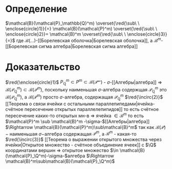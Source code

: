 # Определение
$\mathcal{B}(\mathcal{P}_\mathbb{Q}^m) \overset{\red{\sub\ \ \enclose{circle}1}}{=} \mathcal{B}(\mathcal{P}^m) \overset{\red{\sub\ \ \enclose{circle}2}}= \mathcal{B}^m \overset{\red{\sub\ \ \enclose{circle}3}}{=}$ 
где $\mathcal{B}(\dots)$-[[Борелевская оболочка|Борелевская оболочка]], а $\mathcal{B}^m$-[[Борелевская сигма алгебра|Борелевская сигма алгебра]] 
# Доказательство
$\red{\enclose{circle}1}$ $P_{\mathbb{Q}}^m \subset P^m \subset \mathcal{B}(\mathcal{P^m})$ - $\sigma$-[[Алгебры|алгебра]] $\Rightarrow$ $\mathcal{B}(\mathcal{P}_\mathbb{Q}^m) \subset \mathcal{B}(\mathcal{P}^m)$, поскольку наименьшая $\sigma$-алгебра содержщая $\mathcal{P}_\mathbb{Q}^m$ это $\mathcal{B}(\mathcal{P}^m_\mathbb{Q})$, а $\mathcal{B}(\mathcal{P}^m)$ просто $\sigma$-алгебра, содержащая $\mathcal{P}_\mathbb{Q}^m$ 
$\red{\incirc{2}}$ [[Теорема о связи ячейки с остальными параллепипедами|ячейка-счётное пересечение открытых параллелепипидов]] то есть счётное пересечение каких-то открытых мн-в $\Rightarrow$ ячейка $\in \mathcal{B}^m$ то есть $\mathcal{P}^m \sub \mathcal{B}^m -\sigma-$[[Алгебры|алгебра]] $\Rightarrow \mathcal{B}(\mathcal{P}^m)\sub\mathcal{B}^m$ так как $\mathcal{B}(\mathcal{P})-$ наименьшая $\sigma-$алгебра содержащая $\mathcal{P}^m$, а $\mathcal{B}^m$ - какая-то
$\red{\incirc{3}}$ [[Теорема о выражении открытого множества через ячейки|Открытое множество - счётное объединение ячеек]] с $\Q$ координатами вершин $\Rightarrow$ открытое множество $\in \mathcal{B}(\mathcal{P}_\Q^m)-\sigma-$алгебра $\Rightarrow \mathcal{B}^m\sub\mathcal{B}(\mathcal{P}_\Q^m)$


